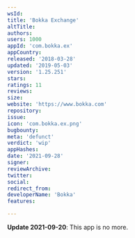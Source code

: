 ```yaml
---
wsId: 
title: 'Bokka Exchange'
altTitle: 
authors: 
users: 1000
appId: 'com.bokka.ex'
appCountry: 
released: '2018-03-28'
updated: '2019-05-03'
version: '1.25.251'
stars: 
ratings: 11
reviews: 
size: 
website: 'https://www.bokka.com'
repository: 
issue: 
icon: 'com.bokka.ex.png'
bugbounty: 
meta: 'defunct'
verdict: 'wip'
appHashes: 
date: '2021-09-28'
signer: 
reviewArchive: 
twitter: 
social: 
redirect_from: 
developerName: 'Bokka'
features: 

---
```


**Update 2021-09-20**: This app is no more.
